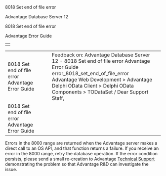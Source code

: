 8018 Set end of file error




Advantage Database Server 12  

8018 Set end of file error

Advantage Error Guide

|  |
| --- |
|  |

|  |  |  |  |  |
| --- | --- | --- | --- | --- |
| 8018 Set end of file error  Advantage Error Guide |  |  | Feedback on: Advantage Database Server 12 - 8018 Set end of file error Advantage Error Guide error\_8018\_set\_end\_of\_file\_error Advantage Web Development > Advantage Delphi OData Client > Delphi OData Components > TODataSet / Dear Support Staff, |  |
| 8018 Set end of file error  Advantage Error Guide |  |  |  |  |

Errors in the 8000 range are returned when the Advantage server makes a direct call to an OS API, and that function returns a failure. If you receive an error in the 8000 range, retry the database operation. If the error condition persists, please send a small re-creation to Advantage [Technical Support](master_technical_support_u_s__and_canada.htm) demonstrating the problem so that Advantage R&D can investigate the issue.